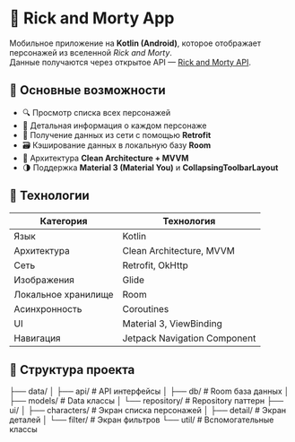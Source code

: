 # 🧬 Rick and Morty App

Мобильное приложение на **Kotlin (Android)**, которое отображает персонажей из вселенной *Rick and Morty*.  
Данные получаются через открытое API — [Rick and Morty API](https://rickandmortyapi.com/).

## 📱 Основные возможности

- 🔍 Просмотр списка всех персонажей
- 🧠 Детальная информация о каждом персонаже
- 📡 Получение данных из сети с помощью **Retrofit**
- 🗃️ Кэширование данных в локальную базу **Room**
- 🧱 Архитектура **Clean Architecture + MVVM**
- 🌗 Поддержка **Material 3 (Material You)** и **CollapsingToolbarLayout**

## 🧩 Технологии

| Категория | Технология |
|------------|-------------|
| Язык | Kotlin |
| Архитектура | Clean Architecture, MVVM |
| Сеть | Retrofit, OkHttp |
| Изображения | Glide |
| Локальное хранилище | Room |
| Асинхронность | Coroutines |
| UI | Material 3, ViewBinding |
| Навигация | Jetpack Navigation Component |


## 🧠 Структура проекта

├── data/
│    ├── api/ # API интерфейсы
│    ├── db/ # Room база данных
│    ├── models/ # Data классы
│    └── repository/ # Repository паттерн
├── ui/
│   ├── characters/ # Экран списка персонажей
│   ├── detail/ # Экран деталей
│   └── filter/ # Экран фильтров
└── util/ # Вспомогательные классы
